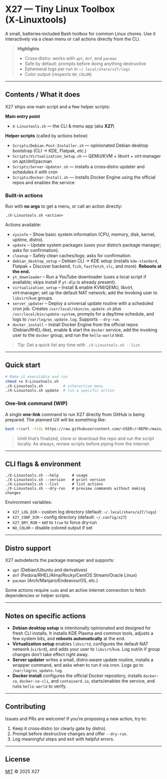 # X27 — Tiny Linux Toolbox (X‑Linuxtools)

A small, batteries‑included Bash toolbox for common Linux chores. Use it interactively via a clean menu or call actions directly from the CLI.

> **Highlights**
>
> * Cross‑distro: works with `apt`, `dnf`, and `pacman`
> * Safe by default: prompts before doing anything destructive
> * Ephemeral logs per run in `~/.local/share/x27/logs`
> * Color output (respects `NO_COLOR`)

---

## Contents / What it does

X27 ships one main script and a few helper scripts:

**Main entry point**

* `X-Linuxtools.sh` — the CLI & menu app (aka **X27**)

**Helper scripts** (called by actions below)

* `Scripts/Debian-Post-Installer.sh` — opinionated Debian desktop bootstrap (CLI → KDE, Flatpak, etc.)
* `Scripts/Virtualization_Setup.sh` — QEMU/KVM + libvirt + virt‑manager on apt/dnf/pacman
* `Scripts/Server-Updater.sh` — installs a cross‑distro updater and schedules it with cron
* `Scripts/Docker-Install.sh` — installs Docker Engine using the official repos and enables the service

### Built‑in actions

Run with **no args** to get a menu, or call an action directly:

```
./X-Linuxtools.sh <action>
```

Actions available:

* `sysinfo` – Show basic system information (CPU, memory, disk, kernel, uptime, distro).
* `update` – Update system packages (uses your distro’s package manager; asks for confirmation).
* `cleanup` – Safely clean caches/logs; asks for confirmation.
* `debian_desktop_setup` – Debian CLI → KDE setup (installs `kde-standard`, Flatpak + Discover backend, `fish`, `fastfetch`, `vlc`, and more). **Reboots at the end.**
* `yt_downloader` – Run a YouTube downloader (uses a local script if available; skips install if `yt-dlp` is already present).
* `virtualization_setup` – Install & enable KVM/QEMU, libvirt, virt‑manager; set up the default NAT network; add the invoking user to `libvirt`/`kvm` groups.
* `server_updater` – Deploy a universal update routine with a scheduled cron job. Creates `/usr/local/sbin/os_update.sh` plus `/usr/local/bin/update-system`, prompts for a day/time schedule, and logs to `/var/log/os_update.log`. Supports `--dry-run`.
* `docker_install` – Install Docker Engine from the official repos (Debian/RHEL‑like), enable & start the `docker` service, add the invoking user to the `docker` group, and run the `hello-world` test.

> Tip: Get a quick list any time with `./X-Linuxtools.sh --list`.

---

## Quick start

```bash
# Make it executable and run
chmod +x X-Linuxtools.sh
./X-Linuxtools.sh         # interactive menu
./X-Linuxtools.sh update  # run a specific action
```

### One‑link command (WIP)

A single **one‑link** command to run X27 directly from GitHub is being prepared. The planned UX will be something like:

```bash
bash <(curl -fsSL https://raw.githubusercontent.com/<USER>/<REPO>/main/X-Linuxtools.sh)
```

> Until that’s finalized, clone or download the repo and run the script locally. As always, review scripts before piping from the internet.

---

## CLI flags & environment

```
./X-Linuxtools.sh --help      # usage
./X-Linuxtools.sh --version   # print version
./X-Linuxtools.sh --list      # list actions
./X-Linuxtools.sh --dry-run   # preview commands without making changes
```

Environment variables:

* `X27_LOG_DIR` – custom log directory (default: `~/.local/share/x27/logs`)
* `X27_CONF_DIR` – config directory (default: `~/.config/x27`)
* `X27_DRY_RUN`  – set to `true` to force dry‑run
* `NO_COLOR`     – disable colored output if set

---

## Distro support

X27 autodetects the package manager and supports:

* `apt` (Debian/Ubuntu and derivatives)
* `dnf` (Fedora/RHEL/Alma/Rocky/CentOS Stream/Oracle Linux)
* `pacman` (Arch/Manjaro/EndeavourOS, etc.)

Some actions require `sudo` and an active internet connection to fetch dependencies or helper scripts.

---

## Notes on specific actions

* **Debian desktop setup** is intentionally opinionated and designed for fresh CLI installs. It installs KDE Plasma and common tools, adjusts a few system bits, and **reboots automatically** at the end.
* **Virtualization setup** enables `libvirtd`, configures the default NAT network (`virbr0`), and adds your user to `libvirt`/`kvm`. Log out/in if group changes don’t take effect right away.
* **Server updater** writes a small, distro‑aware update routine, installs a wrapper command, and asks when to run it via cron. Logs go to `/var/log/os_update.log`.
* **Docker install** configures the official Docker repository, installs `docker-ce`, `docker-ce-cli`, and `containerd.io`, starts/enables the service, and runs `hello-world` to verify.

---

## Contributing

Issues and PRs are welcome! If you’re proposing a new action, try to:

1. Keep it cross‑distro (or clearly gate by distro).
2. Prompt before destructive changes and offer `--dry-run`.
3. Log meaningful steps and exit with helpful errors.

---

## License

[MIT](./LICENSE) © 2025 X27
